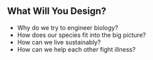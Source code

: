 ##  What Will You Design?

- Why do we try to engineer biology? <!-- .element: class="fragment" -->
- How does our species fit into the big picture? <!-- .element: class="fragment" -->
- How can we live sustainably? <!-- .element: class="fragment" -->
- How can we help each other fight illness? <!-- .element: class="fragment" -->

<!-- Earth image: http://www.google.com/imgres?imgurl=http://eoimages.gsfc.nasa.gov/images/imagerecords/36000/36019/AS8-16-2593_lrg.jpg&imgrefurl=http://earthobservatory.nasa.gov/IOTD/view.php?id%3D36019&h=2114&w=2114&tbnid=rw_Jrq5nKiXj4M:&docid=vxHgvnYX1b_9BM&hl=en&ei=y2KsVdX5INDmoATU_ICACg&tbm=isch&ved=0CCAQMygEMARqFQoTCJWL-bPa6MYCFVAziAodVD4AoA -->
<!-- Earth image url: http://eoimages.gsfc.nasa.gov/images/imagerecords/36000/36019/AS8-16-2593_lrg.jpg -->